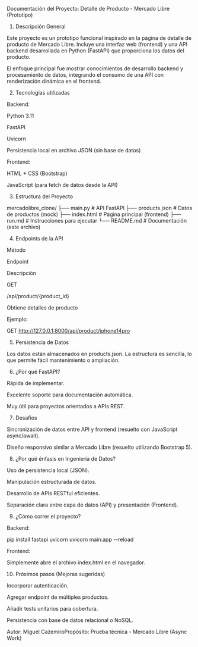 Documentación del Proyecto: Detalle de Producto - Mercado Libre (Prototipo)

1. Descripción General

Este proyecto es un prototipo funcional inspirado en la página de detalle de producto de Mercado Libre. Incluye una interfaz web (frontend) y una API backend desarrollada en Python (FastAPI) que proporciona los datos del producto.

El enfoque principal fue mostrar conocimientos de desarrollo backend y procesamiento de datos, integrando el consumo de una API con renderización dinámica en el frontend.

2. Tecnologías utilizadas

Backend:

Python 3.11

FastAPI

Uvicorn

Persistencia local en archivo JSON (sin base de datos)

Frontend:

HTML + CSS (Bootstrap)

JavaScript (para fetch de datos desde la API)

3. Estructura del Proyecto

mercadolibre_clone/
├── main.py          # API FastAPI
├── products.json    # Datos de productos (mock)
├── index.html       # Página principal (frontend)
├── run.md           # Instrucciones para ejecutar
└── README.md        # Documentación (este archivo)

4. Endpoints de la API

Método

Endpoint

Descripción

GET

/api/product/{product_id}

Obtiene detalles de producto

Ejemplo:

GET http://127.0.0.1:8000/api/product/iphone14pro

5. Persistencia de Datos

Los datos están almacenados en products.json. La estructura es sencilla, lo que permite fácil mantenimiento o ampliación.

6. ¿Por qué FastAPI?

Rápida de implementar.

Excelente soporte para documentación automática.

Muy útil para proyectos orientados a APIs REST.

7. Desafíos

Sincronización de datos entre API y frontend (resuelto con JavaScript async/await).

Diseño responsivo similar a Mercado Libre (resuelto utilizando Bootstrap 5).

8. ¿Por qué énfasis en Ingeniería de Datos?

Uso de persistencia local (JSON).

Manipulación estructurada de datos.

Desarrollo de APIs RESTful eficientes.

Separación clara entre capa de datos (API) y presentación (Frontend).

9. ¿Cómo correr el proyecto?

Backend:

pip install fastapi uvicorn
uvicorn main:app --reload

Frontend:

Simplemente abre el archivo index.html en el navegador.

10. Próximos pasos (Mejoras sugeridas)

Incorporar autenticación.

Agregar endpoint de múltiples productos.

Añadir tests unitarios para cobertura.

Persistencia con base de datos relacional o NoSQL.

Autor: Miguel CazemiroPropósito: Prueba técnica - Mercado Libre (Async Work)

